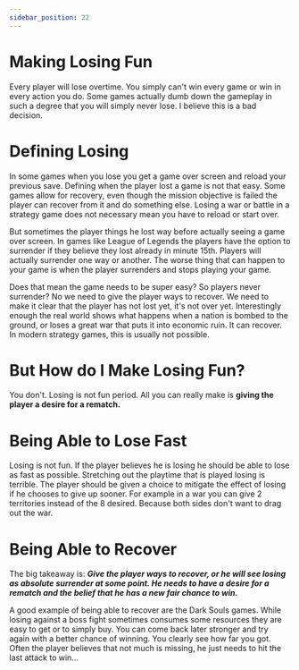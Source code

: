 ```yaml
---
sidebar_position: 22
---
```


# Making Losing Fun

Every player will lose overtime. You simply can't win every game or win in every action you do. Some games actually dumb down the gameplay in such a degree that you will simply never lose. I believe this is a bad decision.

# Defining Losing

In some games when you lose you get a game over screen and reload your previous save. Defining when the player lost a game is not that easy. Some games allow for recovery, even though the mission objective is failed the player can recover from it and do something else. Losing a war or battle in a strategy game does not necessary mean you have to reload or start over.

But sometimes the player things he lost way before actually seeing a game over screen. In games like League of Legends the players have the option to surrender if they believe they lost already in minute 15th. Players will actually surrender one way or another. The worse thing that can happen to your game is when the player surrenders and stops playing your game.

Does that mean the game needs to be super easy? So players never surrender? No we need to give the player ways to recover. We need to make it clear that the player has not lost yet, it's not over yet. Interestingly enough the real world shows what happens when a nation is bombed to the ground, or loses a great war that puts it into economic ruin. It can recover. In modern strategy games, this is usually not possible.

# But How do I Make Losing Fun?

You don't. Losing is not fun period. All you can really make is **giving the player a desire for a rematch.**

# Being Able to Lose Fast

Losing is not fun. If the player believes he is losing he should be able to lose as fast as possible. Stretching out the playtime that is played losing is terrible. The player should be given a choice to mitigate the effect of losing if he chooses to give up sooner. For example in a war you can give 2 territories instead of the 8 desired. Because both sides don't want to drag out the war.

# Being Able to Recover

The big takeaway is: ***Give the player ways to recover, or he will see losing as absolute surrender at some point. He needs to have a desire for a rematch and the belief that he has a new fair chance to win.***

A good example of being able to recover are the Dark Souls games. While losing against a boss fight sometimes consumes some resources they are easy to get or to simply buy. You can come back later stronger and try again with a better chance of winning. You clearly see how far you got. Often the player believes that not much is missing, he just needs to hit the last attack to win...
